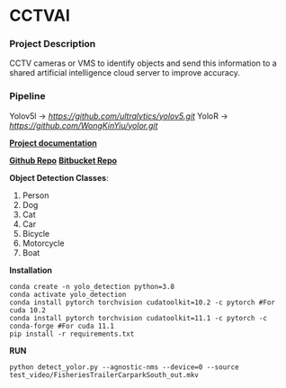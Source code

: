# CCTVAI

### Project Description
CCTV cameras or VMS to identify objects and send this information to a shared artificial intelligence cloud server to improve accuracy.

### Pipeline
Yolov5l -> *https://github.com/ultralytics/yolov5.git*
YoloR -> *https://github.com/WongKinYiu/yolor.git*

**[Project documentation](https://docs.google.com/document/d/1gaQy75o2spx3r_3Y3yRnP9q6LdDvMagQaSzTqSDrnnQ/edit?usp=sharing)**

**[Github Repo](https://github.com/Cmaktech/CCTVAI)**
**[Bitbucket Repo](https://Shuvam-WebO@bitbucket.org/chiragtweboccult/cctvai.git)**

**Object Detection Classes**:
1. Person
2. Dog
3. Cat
4. Car
5. Bicycle
6. Motorcycle
7. Boat

**Installation**
```
conda create -n yolo_detection python=3.8
conda activate yolo_detection
conda install pytorch torchvision cudatoolkit=10.2 -c pytorch #For cuda 10.2
conda install pytorch torchvision cudatoolkit=11.1 -c pytorch -c conda-forge #For cuda 11.1
pip install -r requirements.txt      
```

**RUN**
```
python detect_yolor.py --agnostic-nms --device=0 --source test_video/FisheriesTrailerCarparkSouth_out.mkv 
```